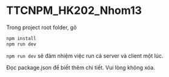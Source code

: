 # TTCNPM_HK202_Nhom13
Trong project root folder, gõ
```bash
npm install
npm run dev
```
`npm run dev` sẽ đảm nhiệm việc run cả server và client một lúc.

Đọc package.json để biết thêm chi tiết.
Vui lòng không xóa.